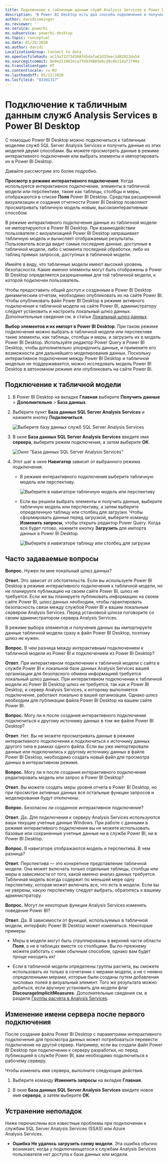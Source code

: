 ```yaml
---
title: Подключение к табличным данным служб Analysis Services в Power BI Desktop
description: 'В Power BI Desktop есть два способа подключения и получения данных из табличных моделей служб SQL Server Analysis Services: просмотр в режиме интерактивного подключения и выбор элементов и их импорт в Power BI Desktop.'
author: davidiseminger
ms.reviewer: ''
ms.service: powerbi
ms.subservice: powerbi-desktop
ms.topic: conceptual
ms.date: 01/28/2020
ms.author: davidi
LocalizationGroup: Connect to data
ms.openlocfilehash: ac15a732f3d388fd5dafa61d33eec1d82022da54
ms.sourcegitcommit: 0e9e211082eca7fd939803e0cd9c6b114af2f90a
ms.translationtype: HT
ms.contentlocale: ru-RU
ms.lasthandoff: 05/13/2020
ms.locfileid: "83301317"
---
```

# <a name="connect-to-analysis-services-tabular-data-in-power-bi-desktop"></a>Подключение к табличным данным служб Analysis Services в Power BI Desktop
С помощью Power BI Desktop можно подключиться к табличным моделям служб SQL Server Analysis Services и получить данные из этих моделей двумя способами. Вы можете просмотреть данные в режиме интерактивного подключения или выбрать элементы и импортировать их в Power BI Desktop.

Давайте рассмотрим это более подробно.

**Просмотр в режиме интерактивного подключения**. Когда используется интерактивное подключение, элементы в табличной модели или перспективе, такие как таблицы, столбцы и меры, отображаются в списке **Поля** Power BI Desktop. Средства расширенной визуализации и создания отчетности Power BI Desktop позволяют просматривать табличную модель новым, высокоинтерактивным способом.

В режиме интерактивного подключения данные из табличной модели не импортируются в Power BI Desktop. При взаимодействии пользователя с визуализацией Power BI Desktop запрашивает табличную модель и вычисляет отображаемые результаты. Пользователь всегда видит самые последние данные, доступные в табличной модели, либо с момента последней обработки, либо из таблиц прямых запросов, доступных в табличной модели. 

Имейте в виду, что табличные модели имеют высокий уровень безопасности. Какие именно элементы могут быть отображены в Power BI Desktop определяется разрешениями для той табличной модели, к которой подключен пользователь.

Чтобы предоставить общий доступ к созданным в Power BI Desktop динамическим отчетам, необходимо опубликовать их на сайте Power BI. Чтобы опубликовать файл Power BI Desktop в режиме активного подключения к табличной модели на сайте Power BI, администратору следует установить и настроить локальный шлюз данных. Дополнительные сведения см. в статье [Локальный шлюз данных](service-gateway-onprem.md).

**Выбор элементов и их импорт в Power BI Desktop**. При таком режиме подключения можно выбрать в табличной модели или перспективе такие элементы, как таблицы, столбцы и меры, и загрузить их в модель Power BI Desktop. Используйте редактор Power Query в Power BI Desktop, чтобы дополнительно упорядочить данные, и примените его возможности для дальнейшего моделирования данных. Поскольку интерактивное подключение между Power BI Desktop и табличной моделью не поддерживается, можно исследовать модель Power BI Desktop в автономном режиме или опубликовать на сайте Power BI.

## <a name="to-connect-to-a-tabular-model"></a>Подключение к табличной модели
1. В Power BI Desktop на вкладке **Главная** выберите **Получить данные** > **Дополнительно** > **База данных**.
   
1. Выберите пункт **База данных SQL Server Analysis Services** и нажмите кнопку **Подключиться**.
   
   ![Выберите базу данных служб SQL Server Analysis Services](media/desktop-analysis-services-tabular-data/pbid_sqlas_getdata_as.png)
3. В окне **База данных SQL Server Analysis Services** введите имя **сервера**, выберите режим подключения, а затем выберите **ОК**.
   
   ![Окно "База данных SQL Server Analysis Services"](media/desktop-analysis-services-tabular-data/pbid_sqlas_getdata_as_server.png)
4. Этот шаг в окне **Навигатор** зависит от выбранного режима подключения.

   - В режиме интерактивного подключения выберите табличную модель или перспективу.
  
      ![Выберите в навигаторе табличную модель или перспективу](media/desktop-analysis-services-tabular-data/pbid_sqlas_getdata_as_live.png)
   - Если вы решили выбрать элементы и получить данные, выберите табличную модель или перспективу, а затем выберите определенную таблицу или столбец для загрузки. Чтобы сформировать данные перед загрузкой, выберите команду **Изменить запросы**, чтобы открыть редактор Power Query. Когда все будет готово, нажмите кнопку **Загрузить** для импорта данных в Power BI Desktop.

      ![Выберите в навигаторе таблицу или столбец для загрузки](media/desktop-analysis-services-tabular-data/pbid_sqlas_getdata_as_select.png)

## <a name="frequently-asked-questions"></a>Часто задаваемые вопросы
**Вопрос.** Нужен ли мне локальный шлюз данных?

**Ответ.** Это зависит от обстоятельств. Если вы используете Power BI Desktop в режиме интерактивного подключения к табличной модели, но не планируете публикацию на своем сайте Power BI, шлюз не требуется. Если же вы планируете публиковать информацию на своем сайте Power BI, шлюз данных необходим, чтобы гарантировать безопасность связи между службой Power BI и вашим локальным сервером Analysis Services. Перед установкой шлюза поговорите со своим администратором сервера Analysis Services.

В режиме выбора элементов и получения данных вы импортируете данные табличной модели сразу в файл Power BI Desktop, поэтому шлюз не нужен.

**Вопрос.** В чем разница между интерактивным подключением к табличной модели из Power BI и подключением из Power BI Desktop?

**Ответ.** При интерактивном подключении к табличной модели с сайта в службе Power BI к локальной базе данных Analysis Services вашей организации для безопасного обмена информацией требуется локальный шлюз данных. При интерактивном подключении к табличной модели из Power BI Desktop шлюз не требуется, так как и Power BI Desktop, и сервер Analysis Services, к которому выполняется подключение, работают локально в вашей организации. Однако шлюз необходим для публикации файла Power BI Desktop на вашем сайте Power BI.

**Вопрос.** Могу ли я после создания интерактивного подключения подключиться к другому источнику данных в том же файле Power BI Desktop?

**Ответ.** Нет. Вы не можете просматривать данные в режиме интерактивного подключения и подключиться к источнику данных другого типа в рамках одного файла. Если вы уже импортировали данные или подключились к другому источнику данных в файле Power BI Desktop, необходимо создать новый файл для просмотра данных в интерактивном режиме.

**Вопрос.** Могу ли я после создания интерактивного подключения редактировать модель или запрос в Power BI Desktop?

**Ответ.** Вы можете создать меры уровня отчета в Power BI Desktop, но при просмотре активных данных все остальные функции запросов и моделирования будут отключены.

**Вопрос.** Безопасно ли созданное интерактивное подключение?

**Ответ.** Да. Для подключения к серверу Analysis Services используются ваши текущие учетные данные Windows. При работе с данными в режиме интерактивного подключения вы не можете использовать базовые или сохраненные учетные данные ни в службе Power BI, ни в Power BI Desktop.

**Вопрос.** В навигаторе отображаются модель и перспектива. В чем разница?

**Ответ.** Перспектива — это конкретное представление табличной модели. Она может включать только отдельные таблицы, столбцы или меры в зависимости от того, какой именно анализ данных требуется. Табличная модель всегда содержит по меньшей мере одну перспективу, которая может включать все, что есть в модели. Если вы не уверены, какую перспективу следует выбрать, обратитесь к вашему администратору.

**Вопрос.** Могут ли некоторые функции Analysis Services изменять поведение Power BI?

**Ответ.** Да. В зависимости от функций, используемых в табличной модели, интерфейс Power BI Desktop может изменяться. Некоторые примеры:
* Меры в модели могут быть сгруппированы в верхней части области **Поля**, а не в таблицах вместе со столбцами. Вы по-прежнему можете работать с ними обычным способом, однако вам будет проще находить их!

* Если в табличной модели определены группы расчета, вы сможете использовать их только в сочетании с мерами модели, а не с неявно определенными мерами, которые были созданы путем добавления числовых полей в визуальный элемент. Того же результата можно добиться, если вручную установить для модели флаг **DiscourageImplicitMeasures**. Дополнительные сведения см. в разделе [Группы расчета в Analysis Services](https://docs.microsoft.com/analysis-services/tabular-models/calculation-groups#benefits).

## <a name="to-change-the-server-name-after-initial-connection"></a>Изменение имени сервера после первого подключения
После создания файла Power BI Desktop с параметрами интерактивного подключения для просмотра данных может потребоваться перевести подключение на другой сервер. Например, если вы создали файл Power BI Desktop при подключении к серверу разработки, но перед публикацией в службе Power BI, вам необходимо подключиться к рабочему серверу.

Чтобы изменить имя сервера, выполните следующие действия.

1. Выберите команду **Изменить запросы** на вкладке **Главная**.

2. В окне **База данных SQL Server Analysis Services** введите новое имя **сервера**, а затем выберите **ОК**.

   
## <a name="troubleshooting"></a>Устранение неполадок 
Ниже перечислены все известные проблемы при подключении к службам SQL Server Analysis Services (SSAS) или Azure Analysis Services. 

* **Ошибка Не удалось загрузить схему модели**. Эта ошибка обычно возникает, когда у подключающегося к службам Analysis Services пользователя нет доступа к базе данных или модели.

